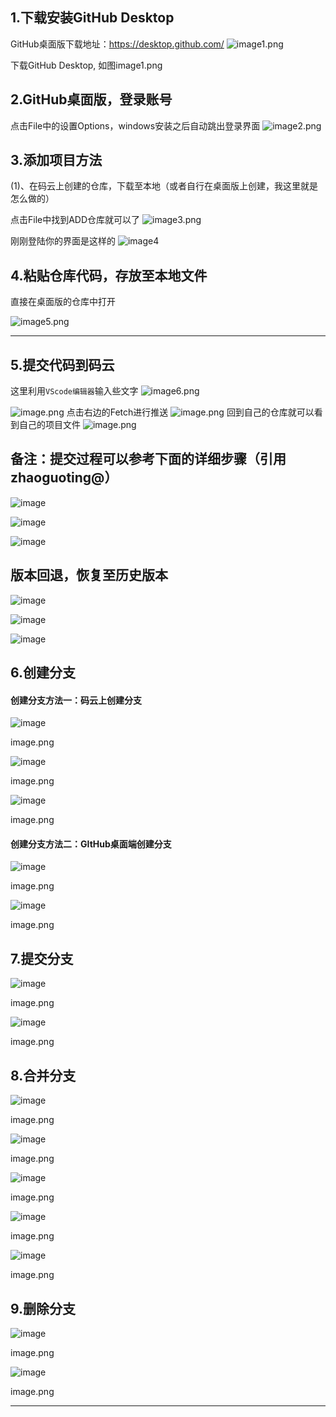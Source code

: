 
## 1.下载安装GitHub Desktop

GitHub桌面版下载地址：https://desktop.github.com/
![image1.png](https://upload-images.jianshu.io/upload_images/15863171-22f93f6e82f20263.png?imageMogr2/auto-orient/strip%7CimageView2/2/w/1240)


下载GitHub Desktop, 如图image1.png

## 2.GitHub桌面版，登录账号

点击File中的设置Options，windows安装之后自动跳出登录界面
![image2.png](https://upload-images.jianshu.io/upload_images/15863171-01ef68e5d3f008c4.png?imageMogr2/auto-orient/strip%7CimageView2/2/w/1240)


## 3.添加项目方法

(1)、在码云上创建的仓库，下载至本地（或者自行在桌面版上创建，我这里就是怎么做的）

点击File中找到ADD仓库就可以了
![image3.png](https://upload-images.jianshu.io/upload_images/15863171-8d1d201c3d39a97b.png?imageMogr2/auto-orient/strip%7CimageView2/2/w/1240)

刚刚登陆你的界面是这样的
![image4](https://upload-images.jianshu.io/upload_images/15863171-53c38484b90a1e65?imageMogr2/auto-orient/strip%7CimageView2/2/w/1240)


## 4.粘贴仓库代码，存放至本地文件

直接在桌面版的仓库中打开

![image5.png](https://upload-images.jianshu.io/upload_images/15863171-033b30bfd533ac47.png?imageMogr2/auto-orient/strip%7CimageView2/2/w/1240)


* * *

## 5.提交代码到码云
这里利用`VScode编辑器`输入些文字
![image6.png](https://upload-images.jianshu.io/upload_images/15863171-11233580b9797e46.png?imageMogr2/auto-orient/strip%7CimageView2/2/w/1240)

![image.png](https://upload-images.jianshu.io/upload_images/15863171-084cfd80787de4b5.png?imageMogr2/auto-orient/strip%7CimageView2/2/w/1240)
点击右边的Fetch进行推送
![image.png](https://upload-images.jianshu.io/upload_images/15863171-d7617cbadd61c565.png?imageMogr2/auto-orient/strip%7CimageView2/2/w/1240)
回到自己的仓库就可以看到自己的项目文件
![image.png](https://upload-images.jianshu.io/upload_images/15863171-18e517f4d37f3357.png?imageMogr2/auto-orient/strip%7CimageView2/2/w/1240)


## 备注：提交过程可以参考下面的详细步骤（引用zhaoguoting@）
![image](https://upload-images.jianshu.io/upload_images/15863171-6f010f79ff7de387?imageMogr2/auto-orient/strip%7CimageView2/2/w/1240)

![image](https://upload-images.jianshu.io/upload_images/15863171-9e919437e8848d29?imageMogr2/auto-orient/strip%7CimageView2/2/w/1240)

![image](https://upload-images.jianshu.io/upload_images/15863171-2c669e941f73852c?imageMogr2/auto-orient/strip%7CimageView2/2/w/1240)

## 版本回退，恢复至历史版本

![image](https://upload-images.jianshu.io/upload_images/15863171-5ed29c9a8bd11e1f?imageMogr2/auto-orient/strip%7CimageView2/2/w/1240)

![image](https://upload-images.jianshu.io/upload_images/15863171-0be69595a99b1ea6?imageMogr2/auto-orient/strip%7CimageView2/2/w/1240)

![image](https://upload-images.jianshu.io/upload_images/15863171-854c5ec507e90ec1?imageMogr2/auto-orient/strip%7CimageView2/2/w/1240)

## 6.创建分支

#### 创建分支方法一：码云上创建分支

![image](https://upload-images.jianshu.io/upload_images/15863171-0034b6d1d70de6f1?imageMogr2/auto-orient/strip%7CimageView2/2/w/1240)

image.png

![image](https://upload-images.jianshu.io/upload_images/15863171-b4c1bac9103a768f?imageMogr2/auto-orient/strip%7CimageView2/2/w/1240)

image.png

![image](https://upload-images.jianshu.io/upload_images/15863171-2285263503ba2829?imageMogr2/auto-orient/strip%7CimageView2/2/w/1240)

image.png

#### 创建分支方法二：GItHub桌面端创建分支

![image](https://upload-images.jianshu.io/upload_images/15863171-efd5744154bc98d9?imageMogr2/auto-orient/strip%7CimageView2/2/w/1240)

image.png

![image](https://upload-images.jianshu.io/upload_images/15863171-454f30e733f42143?imageMogr2/auto-orient/strip%7CimageView2/2/w/1240)

image.png

## 7.提交分支

![image](https://upload-images.jianshu.io/upload_images/15863171-550d84bf8a8a985d?imageMogr2/auto-orient/strip%7CimageView2/2/w/1240)

image.png

![image](https://upload-images.jianshu.io/upload_images/15863171-e2ca7ce7f2a7ac15?imageMogr2/auto-orient/strip%7CimageView2/2/w/1240)

image.png

## 8.合并分支

![image](https://upload-images.jianshu.io/upload_images/15863171-512d6acae058c026?imageMogr2/auto-orient/strip%7CimageView2/2/w/1240)

image.png

![image](https://upload-images.jianshu.io/upload_images/15863171-6bcdd65d37eaa594?imageMogr2/auto-orient/strip%7CimageView2/2/w/1240)

image.png

![image](https://upload-images.jianshu.io/upload_images/15863171-b2c9b9b25547708f?imageMogr2/auto-orient/strip%7CimageView2/2/w/1240)

image.png

![image](https://upload-images.jianshu.io/upload_images/15863171-4dd0ad163cce3532?imageMogr2/auto-orient/strip%7CimageView2/2/w/1240)

image.png

![image](https://upload-images.jianshu.io/upload_images/15863171-8eac69a7e3c7bd34?imageMogr2/auto-orient/strip%7CimageView2/2/w/1240)

image.png

## 9.删除分支

![image](https://upload-images.jianshu.io/upload_images/15863171-101e90e96459d3d4?imageMogr2/auto-orient/strip%7CimageView2/2/w/1240)

image.png

![image](https://upload-images.jianshu.io/upload_images/15863171-10412feeb32c3cb0?imageMogr2/auto-orient/strip%7CimageView2/2/w/1240)

image.png

* * *



